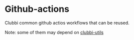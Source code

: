 # Github-actions
Clubbi common github actios workflows that can be reused.

Note: some of them may depend on [clubbi-utils](https://github.com/dev-clubbi/clubbi_utils)
